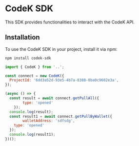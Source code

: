 # CodeK SDK

This SDK provides functionalities to interact with the CodeK API.

## Installation

To use the CodeK SDK in your project, install it via npm:

```bash
npm install codek-sdk
```

```js
import { CodeK } from '..';

const connect = new CodeK({
  ProjectId: '6dd3a52d-93e5-4b7a-8388-0ba0c9602e3a',
});

(async () => {
  const result = await connect.getPullAll({ 
		type: 'opened' 
	});
  console.log(result);
  const result1 = await connect.getPullByWallet({ 
		walletAddress: 'sdfsdg', 
  	type: 'opened'
  });
  console.log(result1);
})();
```

